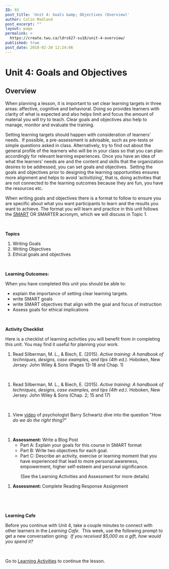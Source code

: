 ```yaml
---
ID: 93
post_title: 'Unit 4: Goals &amp; Objectives (Overview)'
author: Colin Madland
post_excerpt: ""
layout: page
permalink: >
  https://create.twu.ca/ldrs627-su18/unit-4-overview/
published: true
post_date: 2018-02-20 12:24:06
---
```

<h1><strong>Unit 4: Goals and Objectives</strong></h1>
<h2><strong>Overview</strong></h2>
When planning a lesson, it is important to set clear learning targets in three areas: affective, cognitive and behavioral. Doing so provides learners with clarity of what is expected and also helps limit and focus the amount of material you will try to teach. Clear goals and objectives also help to manage, monitor and evaluate the training.

Setting learning targets should happen with consideration of learners’ needs.  If possible, a pre-assessment is advisable, such as pre-tests or simple questions asked in class. Alternatively, try to find out about the general profile of the learners who will be in your class so that you can plan accordingly for relevant learning experiences. Once you have an idea of what the learners’ needs are and the content and skills that the organization desires to be addressed, you can set goals and objectives.  Setting the goals and objectives prior to designing the learning opportunities ensures more alignment and helps to avoid ‘activitizing’, that is, doing activities that are not connected to the learning outcomes because they are fun, you have the resources etc.

When writing goals and objectives there is a format to follow to ensure you are specific about what you want participants to learn and the results you want to achieve. The format you will learn and practice in this unit follows the <a href="https://www.smartsheet.com/blog/essential-guide-writing-smart-goals">SMART</a> OR SMARTER acronym, which we will discuss in Topic 1.

&nbsp;

<strong>Topics</strong>
<ol>
 	<li>Writing Goals</li>
 	<li>Writing Objectives</li>
 	<li>Ethical goals and objectives</li>
</ol>
&nbsp;

<strong>Learning Outcomes:</strong>

When you have completed this unit you should be able to:
<ul>
 	<li>explain the importance of setting clear learning targets.</li>
 	<li>write SMART goals</li>
 	<li>write SMART objectives that align with the goal and focus of instruction</li>
 	<li>Assess goals for ethical implications</li>
</ul>
&nbsp;

<strong>Activity Checklist</strong>

Here is a checklist of learning activities you will benefit from in completing this unit. You may find it useful for planning your work.
<ol>
 	<li>Read Silberman, M. L., &amp; Biech, E. (2015). <em>Active training: A handbook of techniques, designs, case examples, and tips (4th ed.).</em> Hoboken, New Jersey: John Wiley &amp; Sons (Pages 13-18 and Chap. 1)</li>
</ol>
&nbsp;
<ol>
 	<li>Read Silberman, M. L., &amp; Biech, E. (2015). <em>Active training: A handbook of techniques, designs, case examples, and tips (4th ed.).</em> Hoboken, New Jersey: John Wiley &amp; Sons (Chap. 2; 15 and 17)</li>
</ol>
&nbsp;
<ol>
 	<li>View <a href="https://www.ted.com/talks/barry_schwartz_using_our_practical_wisdom?utm_campaign=tedspread&amp;utm_medium=referral&amp;utm_source=tedcomshare">video</a> of psychologist Barry Schwartz dive into the question "<em>How do we do the right thing?</em>"</li>
</ol>
&nbsp;
<ol>
 	<li><strong>Assessment:</strong> Write a Blog Post
<ul>
 	<li>Part A: Explain your goals for this course in SMART format</li>
 	<li>Part B: Write two objectives for each goal.</li>
 	<li>Part C: Describe an activity, exercise or learning moment that you have experienced that lead to more personal awareness, empowerment, higher self-esteem and personal significance.</li>
</ul>
</li>
</ol>
<p style="text-align: center">(See the Learning Activities and Assessment for more details)</p>

<ol>
 	<li><strong>Assessment: </strong>Complete Reading Response Assignment</li>
</ol>
&nbsp;

<strong> </strong>

<strong>Learning Cafe </strong>

Before you continue with Unit 4, take a couple minutes to connect with other learners in the <em>Learning Cafe</em>.  This week, use the following prompt to get a new conversation going<em>:  If you received $5,000 as a gift, how would you spend it?</em>

&nbsp;

Go to <a href="https://create.twu.ca/ldrs627-su18/unit-4-learning-activities/">Learning Activities</a> to continue the lesson.

&nbsp;
